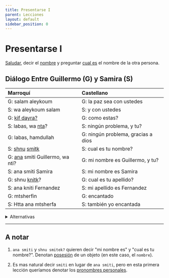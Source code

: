 ```yaml
---
title: Presentarse I
parent: Lecciones
layout: default
sidebar_position: 0
---
```


# Presentarse I

[Saludar](../preguntas/como-estas), decir el [nombre](../vocabulario/nombre) y preguntar [cual es](../preguntas/cual-que) el nombre de la otra persona.

## Diálogo Entre Guillermo (G) y Samira (S)

| Marroquí                                                         | Castellano                         |
|:-----------------------------------------------------------------|:-----------------------------------|
| G: salam aleykoum                                                | G: la paz sea con ustedes          |
| S: wa aleykoum salam                                             | S: y con ustedes                   |
| G: [kif dayra?](../preguntas/como-estas)                         | G: como estas?                     |
| S: labas, wa [nta](../vocabulario/pronombres)?                   | S: ningún problema, y tu?          |
| G: labas, hamdullah                                              | G: ningún problema, gracias a dios |
| S: [shnu](../preguntas/cual-que) [smitk](../vocabulario/nombre) | S: cual es tu nombre?              |
| G: [ana](../vocabulario/pronombres) smiti Guillermo, wa nti?     | G: mi nombre es Guillermo, y tu?  |
| S: ana smiti Samira                                              | S: mi nombre es Samira             |
| G: shnu [knitk](../vocabulario/nombre#apellido)?                 | G: cual es tu apellido?            |
| S: ana kniti Fernandez                                           | S: mi apellido es Fernandez        |
| G: mtsherfin                                                     | G: encantado                       |
| S: Htta ana mtsherfa                                             | S: también yo encantada            |

<details markdown="1">
<summary> Alternativas </summary>

| Alternativa 1     | Alternativa 2                        | Alternativa 3 |
|:------------------|:-------------------------------------|:--------------|
| Salam Aleykoum    | salam                                | -             |
| wa Aleykoum Salam | salam                                | -             |
| kif dayr?         | labas alik?                          | -             |
| labas             | kulshi bihhir | mzyan         |

</details>

---

## A notar

1. `ana smiti` y `shnu smitek?` quieren decir "mi nombre es" y "cual es tu nombre?". Denotan [posesión](../vocabulario/pronombres#pronombres-posesivos) de un objeto (en este caso, el `nombre`).

2. Es mas natural decir `smiti` en lugar de `ana smiti`, pero en esta primera lección queríamos denotar los [pronombres personales](../vocabulario/pronombres#pronombres-personales).
